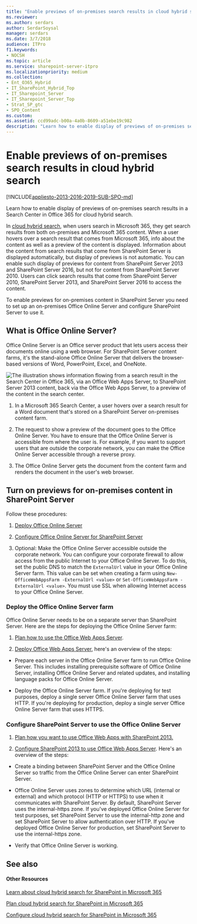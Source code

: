 ```yaml
---
title: "Enable previews of on-premises search results in cloud hybrid search"
ms.reviewer: 
ms.author: serdars
author: SerdarSoysal
manager: serdars
ms.date: 3/7/2018
audience: ITPro
f1.keywords:
- NOCSH
ms.topic: article
ms.service: sharepoint-server-itpro
ms.localizationpriority: medium
ms.collection:
- Ent_O365_Hybrid
- IT_SharePoint_Hybrid_Top
- IT_Sharepoint_Server
- IT_Sharepoint_Server_Top
- Strat_SP_gtc
- SPO_Content
ms.custom: 
ms.assetid: ccd99adc-b00a-4a0b-8609-a51ebe19c982
description: "Learn how to enable display of previews of on-premises search results in a Search Center in Office 365 for cloud hybrid search."
---
```


# Enable previews of on-premises search results in cloud hybrid search

[!INCLUDE[appliesto-2013-2016-2019-SUB-SPO-md](../includes/appliesto-2013-2016-2019-SUB-SPO-md.md)]

Learn how to enable display of previews of on-premises search results in a Search Center in Office 365 for cloud hybrid search.
  
In [cloud hybrid search](./learn-about-cloud-hybrid-search-for-sharepoint.md), when users search in Microsoft 365, they get search results from both on-premises and Microsoft 365 content. When a user hovers over a search result that comes from Microsoft 365, info about the content as well as a preview of the content is displayed. Information about the content from search results that come from SharePoint Server is displayed automatically, but display of previews is not automatic. You can enable such display of previews for content from SharePoint Server 2013 and SharePoint Server 2016, but not for content from SharePoint Server 2010. Users can click search results that come from SharePoint Server 2010, SharePoint Server 2013, and SharePoint Server 2016 to access the content.
  
To enable previews for on-premises content in SharePoint Server you need to set up an on-premises Office Online Server and configure SharePoint Server to use it.
  
## What is Office Online Server?

Office Online Server is an Office server product that lets users access their documents online using a web browser. For SharePoint Server content farms, it's the stand-alone Office Online Server that delivers the browser-based versions of Word, PowerPoint, Excel, and OneNote.
  
![The illustration shows information flowing from a search result in the Search Center in Office 365, via an Office Web Apps Server, to SharePoint Server 2013 content, back via the Office Web Apps Server, to a preview of the content in the search center.](../media/2377b7af-2800-437c-8431-b903e8e30482.png)
  
1. In a Microsoft 365 Search Center, a user hovers over a search result for a Word document that's stored on a SharePoint Server on-premises content farm.
    
2. The request to show a preview of the document goes to the Office Online Server. You have to ensure that the Office Online Server is accessible from where the user is. For example, if you want to support users that are outside the corporate network, you can make the Office Online Server accessible through a reverse proxy.
    
3. The Office Online Server gets the document from the content farm and renders the document in the user's web browser.
    
## Turn on previews for on-premises content in SharePoint Server

Follow these procedures:
  
1. [Deploy Office Online Server](/officeonlineserver/deploy-office-online-server)
    
2. [Configure Office Online Server for SharePoint Server](/officeonlineserver/configure-office-online-server-for-sharepoint-server-2016/configure-office-online-server-for-sharepoint-server-2016)
    
3. Optional: Make the Office Online Server accessible outside the corporate network. You can configure your corporate firewall to allow access from the public Internet to your Office Online Server. To do this, set the public DNS to match the `ExternalUrl` value in your Office Online Server farm. This value can be set when creating a farm using `New-OfficeWebAppsFarm -ExternalUrl <value>` or `Set-OfficeWebAppsFarm -ExternalUrl <value>`. You must use SSL when allowing Internet access to your Office Online Server.
    
### Deploy the Office Online Server farm
<a name="BKMK_Deploy_Web_Apps_Server"> </a>

Office Online Server needs to be on a separate server than SharePoint Server. Here are the steps for deploying the Office Online Server farm:
  
1. [Plan how to use the Office Web Apps Server](/webappsserver/plan-office-web-apps-server).
    
2. [Deploy Office Web Apps Server](/webappsserver/deploy-office-web-apps-server), here's an overview of the steps:
    
  - Prepare each server in the Office Online Server farm to run Office Online Server. This includes installing prerequisite software of Office Online Server, installing Office Online Server and related updates, and installing language packs for Office Online Server.
    
  - Deploy the Office Online Server farm. If you're deploying for test purposes, deploy a single server Office Online Server farm that uses HTTP. If you're deploying for production, deploy a single server Office Online Server farm that uses HTTPS.
    
### Configure SharePoint Server to use the Office Online Server
<a name="BKMK_Config_SP_Use_Web_Apps"> </a>

1. [Plan how you want to use Office Web Apps with SharePoint 2013.](/webappsserver/plan-office-web-apps-used-with-sharepoint-2013)
    
2. [Configure SharePoint 2013 to use Office Web Apps Server](/webappsserver/configure-office-web-apps-for-sharepoint-2013). Here's an overview of the steps:
    
  - Create a binding between SharePoint Server and the Office Online Server so traffic from the Office Online Server can enter SharePoint Server.
    
  - Office Online Server uses zones to determine which URL (internal or external) and which protocol (HTTP or HTTPS) to use when it communicates with SharePoint Server. By default, SharePoint Server uses the internal-https zone. If you've deployed Office Online Server for test purposes, set SharePoint Server to use the internal-http zone and set SharePoint Server to allow authentication over HTTP. If you've deployed Office Online Server for production, set SharePoint Server to use the internal-https zone.
    
  - Verify that Office Online Server is working.
    
## See also

#### Other Resources

[Learn about cloud hybrid search for SharePoint in Microsoft 365](./learn-about-cloud-hybrid-search-for-sharepoint.md)
  
[Plan cloud hybrid search for SharePoint in Microsoft 365](./plan-cloud-hybrid-search-for-sharepoint.md)
  
[Configure cloud hybrid search for SharePoint in Microsoft 365](./configure-cloud-hybrid-searchroadmap.md)